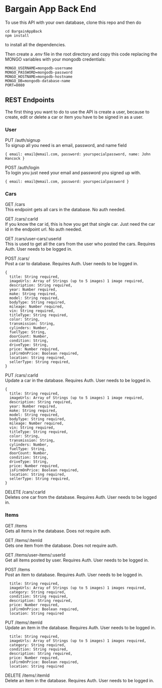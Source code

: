 # Bargain App Back End

To use this API with your own database, clone this repo and then do

```
cd BargainAppBack
npm install
```

to install all the dependencies.

Then create a .env file in the root directory and copy this code replacing the MONGO variables with your mongodb credentials:

```
MONGO_USERNAME=mongodb-username
MONGO_PASSWORD=mongodb-password
MONGO_HOSTNAME=mongodb-hostname
MONGO_DB=mongodb-database-name
PORT=8080
```

## REST Endpoints

The first thing you want to do to use the API is create a user, because to create, edit or delete a car or item you have to be signed in as a user.

### User

PUT /auth/signup\
To signup all you need is an email, password, and name field

```
{ email: email@email.com, password: yourspecialpassword, name: John Hancock }
```

POST /auth/login\
To login you just need your email and password you signed up with.

```
{ email: email@email.com, password: yourspecialpassword }
```

### Cars

GET /cars\
This endpoint gets all cars in the database. No auth needed.

GET /cars/:carId\
If you know the car id, this is how you get that single car. Just need the car id in the endpoint url. No auth needed.

GET /cars/user-cars/:userId\
This is used to get all the cars from the user who posted the cars. Requires Auth. User needs to be logged in.

POST /cars/\
Post a car to database. Requires Auth. User needs to be logged in.

```
{
  title: String required,
  imageUrls: Array of Strings (up to 5 images) 1 image required,
  description: String required,
  year: Number required,
  make: String required,
  model: String required,
  bodyType: String required,
  mileage: Number required,
  vin: String required,
  titleType: String required,
  color: String,
  transmission: String,
  cylinders: Number,
  fuelType: String,
  doorCount: Number,
  condition: String,
  driveType: String,
  price: Number required,
  isFirmOnPrice: Boolean required,
  location: String required,
  sellerType: String required,
}
```

PUT /cars/:carId\
Update a car in the database. Requires Auth. User needs to be logged in.

```
{
  title: String required,
  imageUrls: Array of Strings (up to 5 images) 1 image required,
  description: String required,
  year: Number required,
  make: String required,
  model: String required,
  bodyType: String required,
  mileage: Number required,
  vin: String required,
  titleType: String required,
  color: String,
  transmission: String,
  cylinders: Number,
  fuelType: String,
  doorCount: Number,
  condition: String,
  driveType: String,
  price: Number required,
  isFirmOnPrice: Boolean required,
  location: String required,
  sellerType: String required,
}
```

DELETE /cars/:carId\
Deletes one car from the database. Requires Auth. User needs to be logged in.

### Items

GET /items\
Gets all items in the database. Does not require auth.

GET /items/:itemId\
Gets one item from the database. Does not require auth.

GET /items/user-items/:userId\
Get all items posted by user. Requires Auth. User needs to be logged in.

POST /items\
Post an item to database. Requires Auth. User needs to be logged in.

```
  title: String required,
  imageUrls: Array of Strings (up to 5 images) 1 images required,
  category: String required,
  condition: String required,
  description: String required,
  price: Number required,
  isFirmOnPrice: Boolean required,
  location: String required
```

PUT /items/:itemId\
Update an item in the database. Requires Auth. User needs to be logged in.

```
  title: String required,
  imageUrls: Array of Strings (up to 5 images) 1 images required,
  category: String required,
  condition: String required,
  description: String required,
  price: Number required,
  isFirmOnPrice: Boolean required,
  location: String required
```

DELETE /items/:itemId\
Delete an item in the database. Requires Auth. User needs to be logged in.
